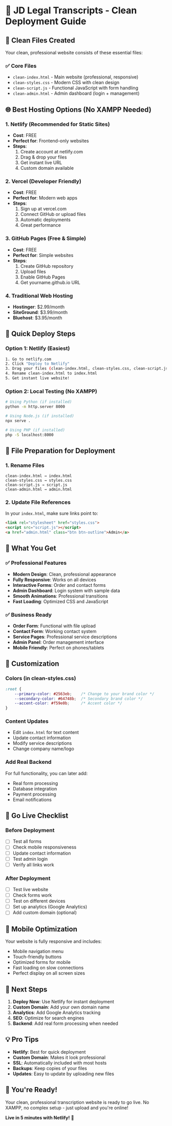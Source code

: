 # 🚀 JD Legal Transcripts - Clean Deployment Guide

## 📁 Clean Files Created

Your clean, professional website consists of these essential files:

### ✅ Core Files
- `clean-index.html` - Main website (professional, responsive)
- `clean-styles.css` - Modern CSS with clean design
- `clean-script.js` - Functional JavaScript with form handling
- `clean-admin.html` - Admin dashboard (login + management)

## 🌐 Best Hosting Options (No XAMPP Needed)

### 1. **Netlify (Recommended for Static Sites)**
- **Cost**: FREE
- **Perfect for**: Frontend-only websites
- **Steps**:
  1. Create account at netlify.com
  2. Drag & drop your files
  3. Get instant live URL
  4. Custom domain available

### 2. **Vercel (Developer Friendly)**
- **Cost**: FREE
- **Perfect for**: Modern web apps
- **Steps**:
  1. Sign up at vercel.com
  2. Connect GitHub or upload files
  3. Automatic deployments
  4. Great performance

### 3. **GitHub Pages (Free & Simple)**
- **Cost**: FREE
- **Perfect for**: Simple websites
- **Steps**:
  1. Create GitHub repository
  2. Upload files
  3. Enable GitHub Pages
  4. Get yourname.github.io URL

### 4. **Traditional Web Hosting**
- **Hostinger**: $2.99/month
- **SiteGround**: $3.99/month
- **Bluehost**: $3.95/month

## 🎯 Quick Deploy Steps

### Option 1: Netlify (Easiest)
```bash
1. Go to netlify.com
2. Click "Deploy to Netlify"
3. Drag your files (clean-index.html, clean-styles.css, clean-script.js)
4. Rename clean-index.html to index.html
5. Get instant live website!
```

### Option 2: Local Testing (No XAMPP)
```bash
# Using Python (if installed)
python -m http.server 8000

# Using Node.js (if installed)
npx serve .

# Using PHP (if installed)
php -S localhost:8000
```

## 📝 File Preparation for Deployment

### 1. Rename Files
```
clean-index.html → index.html
clean-styles.css → styles.css
clean-script.js → script.js
clean-admin.html → admin.html
```

### 2. Update File References
In your `index.html`, make sure links point to:
```html
<link rel="stylesheet" href="styles.css">
<script src="script.js"></script>
<a href="admin.html" class="btn btn-outline">Admin</a>
```

## 🎨 What You Get

### ✅ Professional Features
- **Modern Design**: Clean, professional appearance
- **Fully Responsive**: Works on all devices
- **Interactive Forms**: Order and contact forms
- **Admin Dashboard**: Login system with sample data
- **Smooth Animations**: Professional transitions
- **Fast Loading**: Optimized CSS and JavaScript

### ✅ Business Ready
- **Order Form**: Functional with file upload
- **Contact Form**: Working contact system
- **Service Pages**: Professional service descriptions
- **Admin Panel**: Order management interface
- **Mobile Friendly**: Perfect on phones/tablets

## 🔧 Customization

### Colors (in clean-styles.css)
```css
:root {
    --primary-color: #2563eb;    /* Change to your brand color */
    --secondary-color: #64748b;  /* Secondary brand color */
    --accent-color: #f59e0b;     /* Accent color */
}
```

### Content Updates
- Edit `index.html` for text content
- Update contact information
- Modify service descriptions
- Change company name/logo

### Add Real Backend
For full functionality, you can later add:
- Real form processing
- Database integration
- Payment processing
- Email notifications

## 🚀 Go Live Checklist

### Before Deployment
- [ ] Test all forms
- [ ] Check mobile responsiveness
- [ ] Update contact information
- [ ] Test admin login
- [ ] Verify all links work

### After Deployment
- [ ] Test live website
- [ ] Check forms work
- [ ] Test on different devices
- [ ] Set up analytics (Google Analytics)
- [ ] Add custom domain (optional)

## 📱 Mobile Optimization

Your website is fully responsive and includes:
- Mobile navigation menu
- Touch-friendly buttons
- Optimized forms for mobile
- Fast loading on slow connections
- Perfect display on all screen sizes

## 🎯 Next Steps

1. **Deploy Now**: Use Netlify for instant deployment
2. **Custom Domain**: Add your own domain name
3. **Analytics**: Add Google Analytics tracking
4. **SEO**: Optimize for search engines
5. **Backend**: Add real form processing when needed

## 💡 Pro Tips

- **Netlify**: Best for quick deployment
- **Custom Domain**: Makes it look professional
- **SSL**: Automatically included with most hosts
- **Backups**: Keep copies of your files
- **Updates**: Easy to update by uploading new files

## 🎉 You're Ready!

Your clean, professional transcription website is ready to go live. No XAMPP, no complex setup - just upload and you're online!

**Live in 5 minutes with Netlify!** 🚀